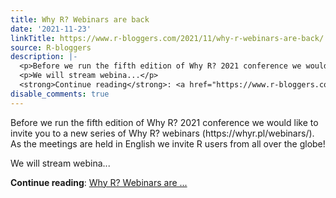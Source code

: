 ```yaml
---
title: Why R? Webinars are back
date: '2021-11-23'
linkTitle: https://www.r-bloggers.com/2021/11/why-r-webinars-are-back/
source: R-bloggers
description: |-
  <p>Before we run the fifth edition of Why R? 2021 conference we would like to invite you to a new series of Why R? webinars (https://whyr.pl/webinars/). As the meetings are held in English we invite R users from all over the globe!</p>
  <p>We will stream webina...</p>
  <strong>Continue reading</strong>: <a href="https://www.r-bloggers.com/2021/11/why-r-webinars-are-back/">Why R? Webinars are ...
disable_comments: true
---
```

<p>Before we run the fifth edition of Why R? 2021 conference we would like to invite you to a new series of Why R? webinars (https://whyr.pl/webinars/). As the meetings are held in English we invite R users from all over the globe!</p>
<p>We will stream webina...</p>
<strong>Continue reading</strong>: <a href="https://www.r-bloggers.com/2021/11/why-r-webinars-are-back/">Why R? Webinars are ...